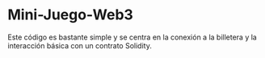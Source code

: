 # Mini-Juego-Web3
Este código es bastante simple y se centra en la conexión a la billetera y la interacción básica con un contrato Solidity.
